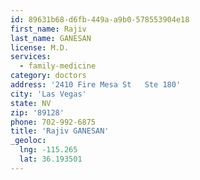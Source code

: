 ```yaml
---
id: 89631b68-d6fb-449a-a9b0-578553904e18
first_name: Rajiv
last_name: GANESAN
license: M.D.
services:
  - family-medicine
category: doctors
address: '2410 Fire Mesa St   Ste 180'
city: 'Las Vegas'
state: NV
zip: '89128'
phone: 702-992-6875
title: 'Rajiv GANESAN'
_geoloc:
  lng: -115.265
  lat: 36.193501
---
```

